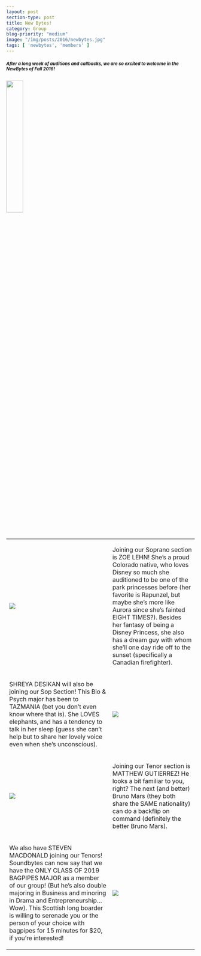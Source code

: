 ```yaml
---
layout: post
section-type: post
title: New Bytes!
category: Group
blog-priority: "medium"
image: "/img/posts/2016/newbytes.jpg"
tags: [ 'newbytes', 'members' ]
---
```


<h5><small><strong>After a long week of auditions and callbacks, we are so excited to welcome in the NewBytes of Fall 2016!</strong></small></h5>

<img class="titlepic" src="{{site.baseurl}}/img/posts/2016/newbytes.jpg" width="30%">

<table>
	<tr>
		<td>
			<img src="{{site.baseurl}}/img/members/sopranos/zoe/zoe2-MAIN-test.jpg">
		</td>
		<td colspan="3">
			<p>
				Joining our Soprano section is <span class="teal">ZOE LEHN</span>! She’s a proud Colorado native, who loves Disney so much she auditioned to be one of the park princesses before (her favorite is Rapunzel, but maybe she’s more like Aurora since she’s fainted EIGHT TIMES?). Besides her fantasy of being a Disney Princess, she also has a dream guy with whom she’ll one day ride off to the sunset (specifically a Canadian firefighter).
			</p>
		</td>
	</tr>
    <br>
    <tr>
		<td colspan="3">
			<p>
				<span class="teal">SHREYA DESIKAN</span> will also be joining our Sop Section! This Bio & Psych major has been to TAZMANIA (bet you don’t even know where that is). She LOVES elephants, and has a tendency to talk in her sleep (guess she can’t help but to share her lovely voice even when she’s unconscious).
			</p>
		</td>
        <td>
			<img src="{{site.baseurl}}/img/members/sopranos/shreya/shreya4-MAIN-test.jpg">
		</td>
	</tr>
    <br>
    <tr>
		<td>
			<img src="{{site.baseurl}}/img/members/tenors/matthew/matthew1-MAIN-test.jpg">
		</td>
		<td colspan="3">
			<p>
				Joining our Tenor section is <span class="teal">MATTHEW GUTIERREZ</span>! He looks a bit familiar to you, right? The next (and better) Bruno Mars (they both share the SAME nationality) can do a backflip on command (definitely the better Bruno Mars).
			</p>
		</td>
	</tr>
    <br>
    <tr>
		<td colspan="3">
			<p>
				We also have <span class="teal">STEVEN MACDONALD</span> joining our Tenors! Soundbytes can now say that we have the ONLY CLASS OF 2019 BAGPIPES MAJOR as a member of our group! (But he’s also double majoring in Business and minoring in Drama and Entrepreneurship…Wow). This Scottish long boarder is willing to serenade you or the person of your choice with bagpipes for 15 minutes for $20, if you’re interested!
			</p>
		</td>
        <td>
			<img src="{{site.baseurl}}/img/members/tenors/steven/steven1-MAIN-test.jpg">
		</td>
	</tr>
</table>


<br><br><br>